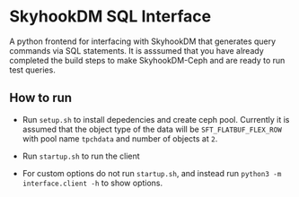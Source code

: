 # SkyhookDM SQL Interface

A python frontend for interfacing with SkyhookDM that generates query commands via SQL statements. It is asssumed that 
you have already completed the build steps to make SkyhookDM-Ceph and are ready to run test queries. 

## How to run 

* Run `setup.sh` to install depedencies and create ceph pool. Currently it is assumed that the object type of the data will be `SFT_FLATBUF_FLEX_ROW` with pool name `tpchdata` and number of objects at `2`.

* Run `startup.sh` to run the client 

* For custom options do not run `startup.sh`, and instead run `python3 -m interface.client -h` to show options. 
